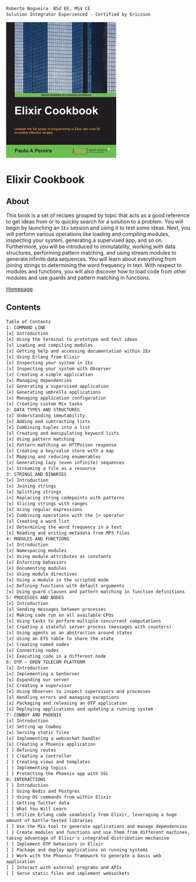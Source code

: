 ```
Roberto Nogueira  BSd EE, MSd CE
Solution Integrator Experienced - Certified by Ericsson
```

![ebook cover](images/elixir-cookbook.png)`

# Elixir Cookbook

## About

This book is a set of recipes grouped by topic that acts as a good reference to get ideas from or to quickly search for a solution to a problem. You will begin by launching an `IEx` session and using it to test some ideas. Next, you will perform various operations like loading and compiling modules, inspecting your system, generating a supervised app, and so on. Furthermore, you will be introduced to immutability, working with data structures, performing pattern matching, and using stream modules to generate infinite data sequences. You will learn about everything from joining strings to determining the word frequency in text. With respect to modules and functions, you will also discover how to load code from other modules and use guards and pattern matching in functions.

[Homepage](https://www.packtpub.com/application-development/elixir-cookbook)

## Contents

```
Table of Contents
1: COMMAND LINE
[x] Introduction
[x] Using the terminal to prototype and test ideas
[x] Loading and compiling modules
[x] Getting help and accessing documentation within IEx
[x] Using Erlang from Elixir
[x] Inspecting your system in IEx
[x] Inspecting your system with Observer
[x] Creating a simple application
[x] Managing dependencies
[x] Generating a supervised application
[x] Generating umbrella applications
[x] Managing application configuration
[x] Creating custom Mix tasks
2: DATA TYPES AND STRUCTURES
[x] Understanding immutability
[x] Adding and subtracting lists
[x] Combining tuples into a list
[x] Creating and manipulating keyword lists
[x] Using pattern matching
[x] Pattern matching an HTTPoison response
[x] Creating a key/value store with a map
[x] Mapping and reducing enumerables
[x] Generating lazy (even infinite) sequences
[x] Streaming a file as a resource
3: STRINGS AND BINARIES
[x] Introduction
[x] Joining strings
[x] Splitting strings
[x] Replacing string codepoints with patterns
[x] Slicing strings with ranges
[x] Using regular expressions
[x] Combining operations with the |> operator
[x] Creating a word list
[x] Determining the word frequency in a text
[x] Reading and writing metadata from MP3 files
4: MODULES AND FUNCTIONS
[x] Introduction
[x] Namespacing modules
[x] Using module attributes as constants
[x] Enforcing behaviors
[x] Documenting modules
[x] Using module directives
[x] Using a module in the scripted mode
[x] Defining functions with default arguments
[x] Using guard clauses and pattern matching in function definitions
5: PROCESSES AND NODES
[x] Introduction
[x] Sending messages between processes
[x] Making code run on all available CPUs
[x] Using tasks to perform multiple concurrent computations
[x] Creating a stateful server process (messages with counters)
[x] Using agents as an abstraction around states
[x] Using an ETS table to share the state
[x] Creating named nodes
[x] Connecting nodes
[x] Executing code in a different node
6: OTP – OPEN TELECOM PLATFORM
[x] Introduction
[x] Implementing a GenServer
[x] Expanding our server
[x] Creating a supervisor
[x] Using Observer to inspect supervisors and processes
[x] Handling errors and managing exceptions
[x] Packaging and releasing an OTP application
[x] Deploying applications and updating a running system
7: COWBOY AND PHOENIX
[x] Introduction
[x] Setting up Cowboy
[x] Serving static files
[x] Implementing a websocket handler
[x] Creating a Phoenix application
[ ] Defining routes
[ ] Creating a controller
[ ] Creating views and templates
[ ] Implementing topics
[ ] Protecting the Phoenix app with SSL
8: INTERACTIONS
[ ] Introduction
[ ] Using Redis and Postgres
[ ] Using OS commands from within Elixir
[ ] Getting Twitter data
[ ] What You Will Learn
[ ] Utilize Erlang code seamlessly from Elixir, leveraging a huge amount of battle-tested libraries
[ ] Use the Mix tool to generate applications and manage dependencies
[ ] Create modules and functions and use them from different machines, taking advantage of Elixir's integrated distribution mechanism
[ ] Implement OTP behaviors in Elixir
[ ] Package and deploy applications on running systems
[ ] Work with the Phoenix framework to generate a basic web application
[ ] Interact with external programs and APIs
[ ] Serve static files and implement websockets
```
